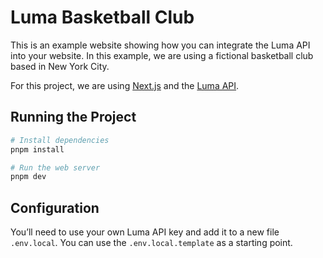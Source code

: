 # Luma Basketball Club

This is an example website showing how you can integrate the Luma API into your website. In this example, we are using a
fictional basketball club based in New York City.

For this project, we are using [Next.js](https://nextjs.org/docs) and the [Luma API](https://docs.lu.ma).

## Running the Project

```sh
# Install dependencies
pnpm install

# Run the web server
pnpm dev
```

## Configuration

You’ll need to use your own Luma API key and add it to a new file `.env.local`. You can use the `.env.local.template` as a starting point.
